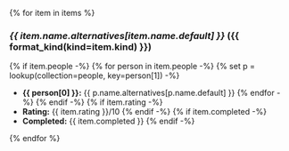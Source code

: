 {% for item in items %}
### _{{ item.name.alternatives[item.name.default] }}_ ({{ format_kind(kind=item.kind) }})
{% if item.people -%}
{% for person in item.people -%}
{% set p = lookup(collection=people, key=person[1]) -%}
- **{{ person[0] }}:** {{ p.name.alternatives[p.name.default] }}
{% endfor -%}
{% endif -%}
{% if item.rating -%}
- **Rating:** {{ item.rating }}/10
{% endif -%}
{% if item.completed -%}
- **Completed:** {{ item.completed }}
{% endif -%}

{% endfor %}
